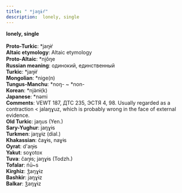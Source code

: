 ```yaml
---
title: " *jaŋɨŕ"
description:  lonely, single
---
```

<p data-pagefind-weight="0.5">
<strong> lonely, single</strong><br><br>
<strong>Proto-Turkic</strong>:  *jaŋɨŕ<br>
<strong>Altaic etymology</strong>:  Altaic etymology<br>
<strong> Proto-Altaic</strong>:  *ni̯ŏŋe<br>
<strong>Russian meaning</strong>:  одинокий, единственный<br>
<strong>Turkic</strong>:  *jaŋɨŕ<br>
<strong>Mongolian</strong>:  *nige(n)<br>
<strong>Tungus-Manchu</strong>:  *noŋ- ~ *non-<br>
<strong>Korean</strong>:  *njǝ̀nɨ̀(k)<br>
<strong>Japanese</strong>:  *nǝmi<br>
<strong>Comments</strong>:  VEWT 187, ДТС 235, ЭСТЯ 4, 98. Usually regarded as a contraction < jalaŋɣuz, which is probably wrong in the face of external evidence.<br>
<strong>Old Turkic</strong>:  jaŋus (Yen.)<br>
<strong>Sary-Yughur</strong>:  jaŋɣɨs<br>
<strong>Turkmen</strong>:  jaŋɣɨz (dial.)<br>
<strong>Khakassian</strong>:  čaɣɨs, naɣɨs<br>
<strong>Oyrat</strong>:  d'aŋɨs<br>
<strong>Yakut</strong>:  soɣotox<br>
<strong>Tuva</strong>:  čaŋɨs; jaŋɣɨs (Todzh.)<br>
<strong>Tofalar</strong>:  ńū~s<br>
<strong>Kirghiz</strong>:  ǯaŋɣɨz<br>
<strong>Bashkir</strong>:  jaŋɣɨz<br>
<strong>Balkar</strong>:  ǯaŋɣɨz<br>

</p>
